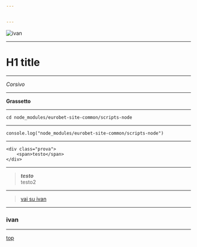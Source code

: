 ```yaml
---


---
```


<p><img src="https://img.shields.io/badge/version-1.0.0-blue.svg" alt="ivan"></p>
<hr>
<h1 id="h1-title">H1 title</h1>
<hr>
<p><em>Corsivo</em></p>
<hr>
<p><strong>Grassetto</strong></p>
<hr>
<pre class=" language-sh"><code class="prism  language-sh">cd node_modules/eurobet-site-common/scripts-node
</code></pre>
<hr>
<pre class=" language-js"><code class="prism  language-js">console<span class="token punctuation">.</span><span class="token function">log</span><span class="token punctuation">(</span><span class="token string">"node_modules/eurobet-site-common/scripts-node"</span><span class="token punctuation">)</span>
</code></pre>
<hr>
<pre class=" language-html"><code class="prism  language-html"><span class="token tag"><span class="token tag"><span class="token punctuation">&lt;</span>div</span> <span class="token attr-name">class</span><span class="token attr-value"><span class="token punctuation">=</span><span class="token punctuation">"</span>prova<span class="token punctuation">"</span></span><span class="token punctuation">&gt;</span></span>
	<span class="token tag"><span class="token tag"><span class="token punctuation">&lt;</span>span</span><span class="token punctuation">&gt;</span></span>testo<span class="token tag"><span class="token tag"><span class="token punctuation">&lt;/</span>span</span><span class="token punctuation">&gt;</span></span>
<span class="token tag"><span class="token tag"><span class="token punctuation">&lt;/</span>div</span><span class="token punctuation">&gt;</span></span>
</code></pre>
<hr>
<blockquote>
<p><em><strong>testo</strong></em><br>
testo2</p>
</blockquote>
<hr>
<blockquote>
<p><a href="#ivan">vai su ivan</a></p>
</blockquote>
<hr>
<h3 id="ivan">ivan</h3>
<hr>
<p><a href="#h1-title">top</a></p>


